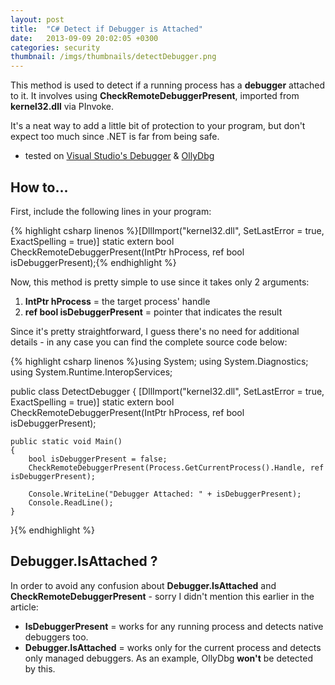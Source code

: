 ```yaml
---
layout: post
title:  "C# Detect if Debugger is Attached"
date:   2013-09-09 20:02:05 +0300
categories: security
thumbnail: /imgs/thumbnails/detectDebugger.png
---
```


This method is used to detect if a running process has a **debugger** attached to it. It involves using **CheckRemoteDebuggerPresent**, imported from **kernel32.dll** via PInvoke.

It's a neat way to add a little bit of protection to your program, but don't expect too much since .NET is far from being safe.

* tested on <u>Visual Studio's Debugger</u> & <u>OllyDbg</u>

## How to...

First, include the following lines in your program:

{% highlight csharp linenos %}[DllImport("kernel32.dll", SetLastError = true, ExactSpelling = true)]
static extern bool CheckRemoteDebuggerPresent(IntPtr hProcess, ref bool isDebuggerPresent);{% endhighlight %}

Now, this method is pretty simple to use since it takes only 2 arguments:

1.  **IntPtr hProcess** = the target process' handle
2.  **ref bool isDebuggerPresent** = pointer that indicates the result

Since it's pretty straightforward, I guess there's no need for additional details - in any case you can find the complete source code below:

{% highlight csharp linenos %}using System;
using System.Diagnostics;
using System.Runtime.InteropServices;

public class DetectDebugger
{
    [DllImport("kernel32.dll", SetLastError = true, ExactSpelling = true)]
    static extern bool CheckRemoteDebuggerPresent(IntPtr hProcess, ref bool isDebuggerPresent);

    public static void Main()
    {
        bool isDebuggerPresent = false;
        CheckRemoteDebuggerPresent(Process.GetCurrentProcess().Handle, ref isDebuggerPresent);

        Console.WriteLine("Debugger Attached: " + isDebuggerPresent);
        Console.ReadLine();
    }
}{% endhighlight %}

## Debugger.IsAttached ?

In order to avoid any confusion about **Debugger.IsAttached** and **CheckRemoteDebuggerPresent** - sorry I didn't mention this earlier in the article:

*   **IsDebuggerPresent** = works for any running process and detects native debuggers too.
*   **Debugger.IsAttached** = works only for the current process and detects only managed debuggers. As an example, OllyDbg **won't** be detected by this.